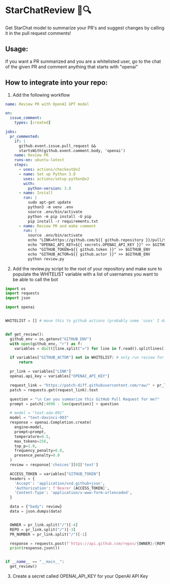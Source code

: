 # StarChatReview 🤖🔍

Get StarChat model to summarize your PR's and suggest changes by calling it in the pull request comments!

## Usage:

If you want a PR summarized and you are a whitelisted user, go to the chat of the given PR and comment anything that starts with "openai"

## How to integrate into your repo:

1. Add the following workflow
```yaml
name: Review PR with OpenAI GPT model

on:
  issue_comment:
    types: [created]

jobs:
  pr_commented:
    if: |
      github.event.issue.pull_request &&
      startsWith(github.event.comment.body, 'openai')
    name: Review PR
    runs-on: ubuntu-latest
    steps:
      - uses: actions/checkout@v2
      - name: Set up Python 3.8
        uses: actions/setup-python@v2
        with:
          python-version: 3.8
      - name: Install
        run: |
          sudo apt-get update
          python3 -m venv .env
          source .env/bin/activate
          python -m pip install -U pip
          pip install -r requirements.txt
      - name: Review PR and make comment
        run: |
          source .env/bin/activate
          echo "LINK=https://github.com/${{ github.repository }}/pull/${{ github.event.issue.number }}" >> $GITHUB_ENV
          echo "OPENAI_API_KEY=${{ secrets.OPENAI_API_KEY }}" >> $GITHUB_ENV
          echo "GITHUB_TOKEN=${{ github.token }}" >> $GITHUB_ENV
          echo "GITHUB_ACTOR=${{ github.actor }}" >> $GITHUB_ENV
          python review.py
```

2. Add the review.py script to the root of your repository and make sure to populate the WHITELIST variable with a list of usernames you want to be able to call the bot
```python
import os
import requests
import json

import openai


WHITELIST = [] # move this to github actions (probably some 'uses' I don't know about


def get_review():
  github_env = os.getenv("GITHUB_ENV")
  with open(github_env, "r") as f:
    variables = dict([line.split("=") for line in f.read().splitlines()])

  if variables["GITHUB_ACTOR"] not in WHITELIST: # only run review for whitelisted users
      return

  pr_link = variables["LINK"]
  openai.api_key = variables["OPENAI_API_KEY"]

  request_link = "https://patch-diff.githubusercontent.com/raw/" + pr_link[len("https://github.com/"):] + ".patch"
  patch = requests.get(request_link).text

  question = "\n Can you summarize this GitHub Pull Request for me?"
  prompt = patch[:4096 - len(question)] + question

  # model = "text-ada-001"
  model = "text-davinci-003"
  response = openai.Completion.create(
    engine=model,
    prompt=prompt,
    temperature=0.5,
    max_tokens=256,
    top_p=1.0,
    frequency_penalty=0.0,
    presence_penalty=0.0
  )
  review = response['choices'][0]['text']

  ACCESS_TOKEN = variables["GITHUB_TOKEN"]
  headers = {
    'Accept': 'application/vnd.github+json',
    'Authorization': f'Bearer {ACCESS_TOKEN}',
    'Content-Type': 'application/x-www-form-urlencoded',
  }

  data = {"body": review}
  data = json.dumps(data)


  OWNER = pr_link.split("/")[-4]
  REPO = pr_link.split("/")[-3]
  PR_NUMBER = pr_link.split("/")[-1]

  response = requests.post(f'https://api.github.com/repos/{OWNER}/{REPO}/issues/{PR_NUMBER}/comments', headers=headers, data=data)
  print(response.json())


if __name__ == "__main__":
  get_review()
```

3. Create a secret called OPENAI_API_KEY for your OpenAI API Key
